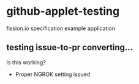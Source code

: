 # github-applet-testing
fission.io specification example application

## testing issue-to-pr converting...
Is this working? 
- Proper NGROK setting issued
